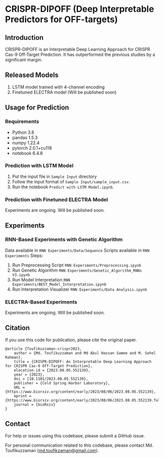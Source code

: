 # CRISPR-DIPOFF (Deep Interpretable Predictors for OFF-targets)
## Introduction
CRISPR-DIPOFF is an Interpretable Deep Learning Approach for CRISPR Cas-9 Off-Target Prediction. It has outperformed the previous studies by a significant margin.
## Released Models
1. LSTM model trained with 4-channel encoding
2. Finetuned ELECTRA model (Will be published soon)
## Usage for Prediction
### Requirements 
* Python 3.8
* pandas 1.5.3
* numpy 1.22.4
* pytorch 2.0.1+cu118
* notebook 6.4.8
### Prediction with LSTM Model
1. Put the input file in `Sample Input` directory 
2. Follow the input format of `Sample Input/sample_input.csv`.
3. Run the notebook `Predict with LSTM Model.ipynb`. 
### Prediction with Finetuned ELECTRA Model
Experiments are ongoing. Will be published soon.

## Experiments
### RNN-Based Experiments with Genetic Algorithm
Data available in `RNN Experiments/Data/Sequence`
Scripts available in `RNN Experiments`
Steps:
1. Run Preprocessing Script `RNN Experiments/Preprocessing.ipynb`
2. Run Genetic Algorithm `RNN Experiments/Genetic_Algorithm_RNNs V3.ipynb`
3. Run Model Interpretation `RNN Experiments/BEST_Model_Interpretation.ipynb`
4. Run Interpretation Visualizer `RNN Experiments/Data Analysis.ipynb`

### ELECTRA-Based Experiments
Experiments are ongoing. Will be published soon.

## Citation
If you use this code for publication, please cite the original paper.
```
@article {Toufikuzzaman-crispr2023,
	author = {Md. Toufikuzzaman and Md Abul Hassan Samee and M. Sohel Rahman},
	title = {CRISPR-DIPOFF: An Interpretable Deep Learning Approach for CRISPR Cas-9 Off-Target Prediction},
	elocation-id = {2023.08.05.552139},
	year = {2023},
	doi = {10.1101/2023.08.05.552139},
	publisher = {Cold Spring Harbor Laboratory},
	URL = {https://www.biorxiv.org/content/early/2023/08/06/2023.08.05.552139},
	eprint = {https://www.biorxiv.org/content/early/2023/08/06/2023.08.05.552139.full.pdf},
	journal = {bioRxiv}
}
```

## Contact
For help or issues using this codebase, please submit a GitHub issue.

For personal communication related to this codebase, please contact Md. Toufikuzzaman (md.toufikzaman@gmail.com).
